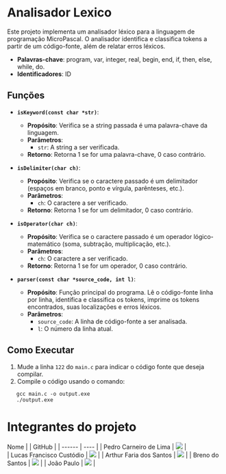 # Analisador Lexico

Este projeto implementa um analisador léxico para a linguagem de programação MicroPascal. O analisador identifica e classifica tokens a partir de um código-fonte, além de relatar erros léxicos.

- **Palavras-chave**: program, var, integer, real, begin, end, if, then, else, while, do.
- **Identificadores**: ID

## Funções

- **`isKeyword(const char *str)`**: 
  - **Propósito**: Verifica se a string passada é uma palavra-chave da linguagem.
  - **Parâmetros**: 
    - `str`: A string a ser verificada.
  - **Retorno**: Retorna 1 se for uma palavra-chave, 0 caso contrário.

- **`isDelimiter(char ch)`**:
  - **Propósito**: Verifica se o caractere passado é um delimitador (espaços em branco, ponto e vírgula, parênteses, etc.).
  - **Parâmetros**: 
    - `ch`: O caractere a ser verificado.
  - **Retorno**: Retorna 1 se for um delimitador, 0 caso contrário.

- **`isOperator(char ch)`**:
  - **Propósito**: Verifica se o caractere passado é um operador lógico-matemático (soma, subtração, multiplicação, etc.).
  - **Parâmetros**: 
    - `ch`: O caractere a ser verificado.
  - **Retorno**: Retorna 1 se for um operador, 0 caso contrário.

- **`parser(const char *source_code, int l)`**:
  - **Propósito**: Função principal do programa. Lê o código-fonte linha por linha, identifica e classifica os tokens, imprime os tokens encontrados, suas localizações e erros léxicos.
  - **Parâmetros**: 
    - `source_code`: A linha de código-fonte a ser analisada.
    - `l`: O número da linha atual.
  
## Como Executar

1. Mude a linha `122` do `main.c` para indicar o código fonte que deseja compilar.
2. Compile o código usando o comando: 
```
   gcc main.c -o output.exe
   ./output.exe
```

 # Integrantes do projeto
 
 Nome |  | GitHub |
| ------ | ---- | 
| Pedro Carneiro de Lima | <a href="https://github.com/pedrocarneirodev"><img src="https://img.shields.io/badge/github-%23121011.svg?style=for-the-badge&logo=github&logoColor=white" target="_blanck"></a> |  
| Lucas Francisco Custódio | <a href="https://github.com/afslucass"><img src="https://img.shields.io/badge/github-%23121011.svg?style=for-the-badge&logo=github&logoColor=white" target="_blanck"></a> |
|  Arthur Faria dos Santos | <a href="https://github.com/Arthur-Faria-dos-Santos"><img src="https://img.shields.io/badge/github-%23121011.svg?style=for-the-badge&logo=github&logoColor=white" target="_blanck"></a> |
| Breno do Santos | <a href="https://github.com/"><img src="https://img.shields.io/badge/github-%23121011.svg?style=for-the-badge&logo=github&logoColor=white" target="_blanck"></a> |
| João Paulo | <a href="https://github.com/JooJPaulo"><img src="https://img.shields.io/badge/github-%23121011.svg?style=for-the-badge&logo=github&logoColor=white" target="_blanck"></a> |

